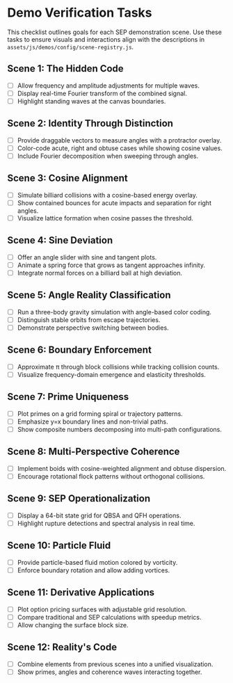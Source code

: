 # Demo Verification Tasks

This checklist outlines goals for each SEP demonstration scene. Use these tasks to ensure visuals and interactions align with the descriptions in `assets/js/demos/config/scene-registry.js`.

## Scene 1: The Hidden Code
- [ ] Allow frequency and amplitude adjustments for multiple waves.
- [ ] Display real-time Fourier transform of the combined signal.
- [ ] Highlight standing waves at the canvas boundaries.

## Scene 2: Identity Through Distinction
- [ ] Provide draggable vectors to measure angles with a protractor overlay.
- [ ] Color-code acute, right and obtuse cases while showing cosine values.
- [ ] Include Fourier decomposition when sweeping through angles.

## Scene 3: Cosine Alignment
- [ ] Simulate billiard collisions with a cosine-based energy overlay.
- [ ] Show contained bounces for acute impacts and separation for right angles.
- [ ] Visualize lattice formation when cosine passes the threshold.

## Scene 4: Sine Deviation
- [ ] Offer an angle slider with sine and tangent plots.
- [ ] Animate a spring force that grows as tangent approaches infinity.
- [ ] Integrate normal forces on a billiard ball at high deviation.

## Scene 5: Angle Reality Classification
- [ ] Run a three-body gravity simulation with angle-based color coding.
- [ ] Distinguish stable orbits from escape trajectories.
- [ ] Demonstrate perspective switching between bodies.

## Scene 6: Boundary Enforcement
- [ ] Approximate π through block collisions while tracking collision counts.
- [ ] Visualize frequency-domain emergence and elasticity thresholds.

## Scene 7: Prime Uniqueness
- [ ] Plot primes on a grid forming spiral or trajectory patterns.
- [ ] Emphasize y=x boundary lines and non-trivial paths.
- [ ] Show composite numbers decomposing into multi-path configurations.

## Scene 8: Multi-Perspective Coherence
- [ ] Implement boids with cosine-weighted alignment and obtuse dispersion.
- [ ] Encourage rotational flock patterns without orthogonal collisions.

## Scene 9: SEP Operationalization
- [ ] Display a 64-bit state grid for QBSA and QFH operations.
- [ ] Highlight rupture detections and spectral analysis in real time.

## Scene 10: Particle Fluid
- [ ] Provide particle-based fluid motion colored by vorticity.
- [ ] Enforce boundary rotation and allow adding vortices.

## Scene 11: Derivative Applications
- [ ] Plot option pricing surfaces with adjustable grid resolution.
- [ ] Compare traditional and SEP calculations with speedup metrics.
- [ ] Allow changing the surface block size.

## Scene 12: Reality's Code
- [ ] Combine elements from previous scenes into a unified visualization.
- [ ] Show primes, angles and coherence waves interacting together.
